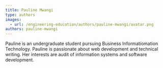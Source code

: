 ```yaml
---
title: Pauline Mwangi
type: authors
images:
  - url: /engineering-education/authors/pauline-mwangi/avatar.png
authors: pauline-mwangi
---
```

Pauline is an undergraduate student pursuing Business Informatiomation Technology. Pauline is passionate about web development and technical writing. Her interests are audit of information systems and software development.
